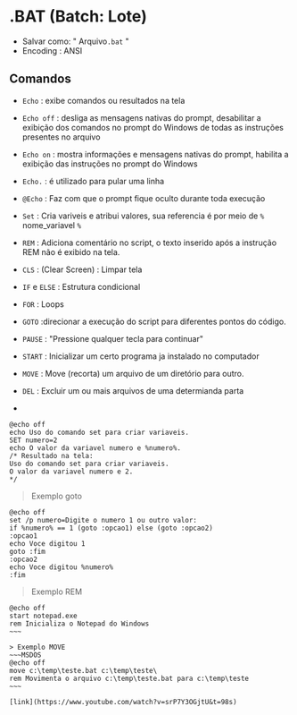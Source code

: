 # .BAT (Batch: Lote)

- Salvar como: " Arquivo`.bat` "
- Encoding : ANSI

## Comandos

- `Echo` :  exibe comandos ou resultados na tela
- `Echo off` : desliga as mensagens nativas do prompt, desabilitar a exibição dos comandos no prompt do Windows de todas as instruções presentes no arquivo
- `Echo on` : mostra informações e mensagens nativas do prompt, habilita a exibição das instruções no prompt do Windows
- `Echo.` : é utilizado para pular uma linha
- `@Echo` : Faz com que o prompt fique oculto durante toda execução

- `Set`  : Cria variveis e atribui valores, sua referencia é por meio de `%` nome_variavel `%` 
- `REM` : Adiciona comentário no script, o texto inserido após a instrução REM não é exibido na tela.
- `CLS` : (Clear Screen) : Limpar tela

- `IF` e `ELSE` : Estrutura condicional
- `FOR` : Loops
- `GOTO`  :direcionar a execução do script para diferentes pontos do código.

- `PAUSE` : "Pressione qualquer tecla para continuar"

- `START` : Inicializar um certo programa ja instalado no computador
- `MOVE` : Move (recorta) um arquivo de um diretório para outro.
- `DEL`  : Excluir um ou mais arquivos de uma determianda parta
- 


> 
~~~MSDOS
@echo off
echo Uso do comando set para criar variaveis.
SET numero=2
echo O valor da variavel numero e %numero%.
/* Resultado na tela:
Uso do comando set para criar variaveis.
O valor da variavel numero e 2.
*/
~~~

> Exemplo goto
~~~MSDOS
@echo off
set /p numero=Digite o numero 1 ou outro valor:
if %numero% == 1 (goto :opcao1) else (goto :opcao2)
:opcao1
echo Voce digitou 1
goto :fim
:opcao2
echo Voce digitou %numero%
:fim
~~~

> Exemplo REM
~~~~MSDOS
@echo off
start notepad.exe
rem Inicializa o Notepad do Windows
~~~

> Exemplo MOVE
~~~MSDOS
@echo off
move c:\temp\teste.bat c:\temp\teste\
rem Movimenta o arquivo c:\temp\teste.bat para c:\temp\teste
~~~ 

[link](https://www.youtube.com/watch?v=srP7Y3OGjtU&t=98s)
